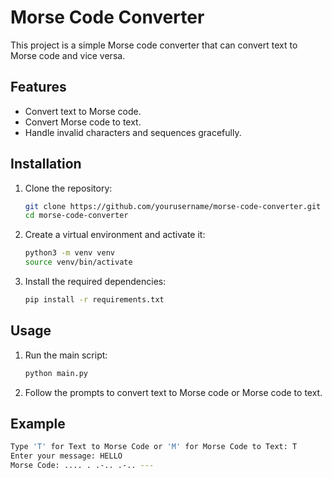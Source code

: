 # Morse Code Converter

This project is a simple Morse code converter that can convert text to Morse code and vice versa.

## Features
- Convert text to Morse code.
- Convert Morse code to text.
- Handle invalid characters and sequences gracefully.

## Installation
1. Clone the repository:
    ```sh
    git clone https://github.com/yourusername/morse-code-converter.git
    cd morse-code-converter
    ```
2. Create a virtual environment and activate it:
    ```sh
    python3 -m venv venv
    source venv/bin/activate
    ```
3. Install the required dependencies:
    ```sh
    pip install -r requirements.txt
    ```

## Usage
1. Run the main script:
    ```sh
    python main.py
    ```
2. Follow the prompts to convert text to Morse code or Morse code to text.

## Example
```sh
Type 'T' for Text to Morse Code or 'M' for Morse Code to Text: T
Enter your message: HELLO
Morse Code: .... . .-.. .-.. ---